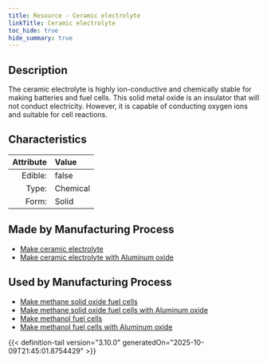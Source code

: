 ```yaml
---
title: Resource - Ceramic electrolyte
linkTitle: Ceramic electrolyte
toc_hide: true
hide_summary: true
---
```

<!-- This is generated by the MarsSim HelpGenertor, do not edit. -->

## Description
 &#10;&#9;&#9;The ceramic electrolyte &#10;&#9;&#9;is highly ion-conductive and chemically stable for making batteries and fuel cells. &#10;&#9;&#9;This solid metal oxide is an insulator that will not conduct electricity. However, it &#10;&#9;&#9;is capable of conducting oxygen ions and suitable for cell reactions. 

## Characteristics

| Attribute      | Value |
|--------:|:------|
|Edible:|false|
|Type:|Chemical|
|Form:|Solid|
 
## Made by Manufacturing Process

- [Make ceramic electrolyte](/docs/definitions/process/make-ceramic-electrolyte)
- [Make ceramic electrolyte with Aluminum oxide](/docs/definitions/process/make-ceramic-electrolyte-with-aluminum-oxide)

## Used by Manufacturing Process

- [Make methane solid oxide fuel cells](/docs/definitions/process/make-methane-solid-oxide-fuel-cells)
- [Make methane solid oxide fuel cells with Aluminum oxide](/docs/definitions/process/make-methane-solid-oxide-fuel-cells-with-aluminum-oxide)
- [Make methanol fuel cells](/docs/definitions/process/make-methanol-fuel-cells)
- [Make methanol fuel cells with Aluminum oxide](/docs/definitions/process/make-methanol-fuel-cells-with-aluminum-oxide)


    


{{< definition-tail version="3.10.0" generatedOn="2025-10-09T21:45:01.8754429" >}}


